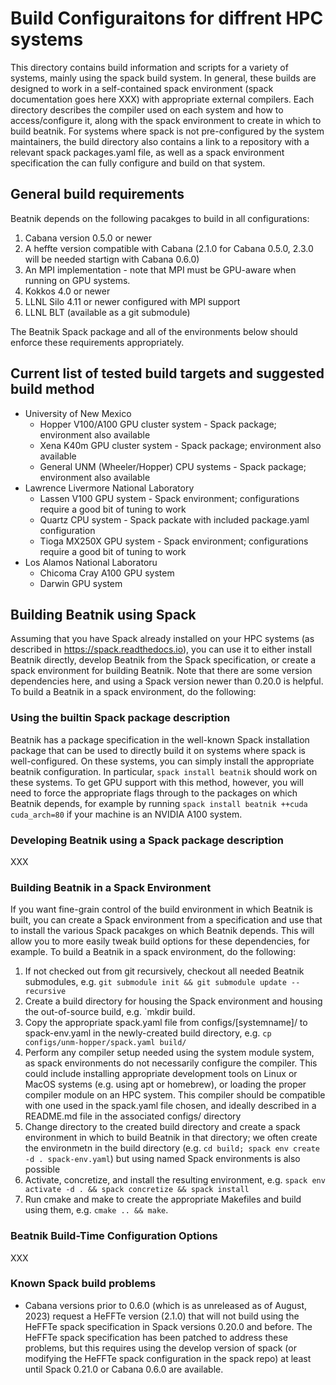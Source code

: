 # Build Configuraitons for diffrent HPC systems

This directory contains build information and scripts for a variety of systems, mainly using the spack build system.  In general, these builds are designed to work in a self-contained spack environment (spack documentation goes here XXX) with appropriate external compilers. Each directory describes the compiler used on each system and how to access/configure it, along with the spack environment to create in which to build beatnik.  For systems where spack is not pre-configured by the system maintainers, the build directory also contains a link to a repository with a relevant spack packages.yaml file, as well as a spack environment specification the can fully configure and build on that system. 

## General build requirements
Beatnik depends on the following pacakges to build in all configurations:
  1. Cabana version 0.5.0 or newer
  1. A heffte version compatible with Cabana (2.1.0 for Cabana 0.5.0, 2.3.0 will be needed startign with Cabana 0.6.0)
  1. An MPI implementation - note that MPI must be GPU-aware when running on GPU systems.
  1. Kokkos 4.0 or newer
  1. LLNL Silo 4.11 or newer configured with MPI support
  1. LLNL BLT (available as a git submodule)

The Beatnik Spack package and all of the environments below should enforce these requirements appropriately.

## Current list of tested build targets and suggested build method

  * University of New Mexico
    * Hopper V100/A100 GPU cluster system - Spack package; environment also available
    * Xena K40m GPU cluster system - Spack package; environment also available
    * General UNM (Wheeler/Hopper) CPU systems - Spack package; environment also available
  * Lawrence Livermore National Laboratory
    * Lassen V100 GPU system - Spack environment; configurations require a good bit of tuning to work
    * Quartz CPU system - Spack packate with included package.yaml configuration
    * Tioga MX250X GPU system - Spack environment; configurations require a good bit of tuning to work
  * Los Alamos National Laboratoru
    * Chicoma Cray A100 GPU system
    * Darwin GPU system

## Building Beatnik using Spack

Assuming that you have Spack already installed on your HPC systems (as described in https://spack.readthedocs.io), you can use it to either install Beatnik directly, develop Beatnik from the Spack specification, or create a spack environment for building Beatnik. Note that there are some version dependencies here, and using a Spack version newer than 0.20.0 is helpful. To build a Beatnik in a spack environment, do the following:

### Using the builtin Spack package description

Beatnik has a package specification in the well-known Spack installation package that can be used to directly build it on systems where spack is well-configured. On these systems, you can simply install the appropriate beatnik configuration. In particular, `spack install beatnik` should work on these systems. To get GPU support with this method, however, you will need to force the appropriate flags through to the packages on which Beatnik depends, for example by running `spack install beatnik ++cuda cuda_arch=80` if your machine is an NVIDIA A100 system.

### Developing Beatnik using a Spack package description

XXX 

### Building Beatnik in a Spack Environment

If you want fine-grain control of the build environment in which Beatnik is built, you can create a Spack environment from a specification and use that to install the various Spack pacakges on which Beatnik depends. This will allow you to more easily tweak build options for these dependencies, for example. To build a Beatnik in a spack environment, do the following:

  1. If not checked out from git recursively, checkout all needed Beatnik submodules, e.g. `git submodule init && git submodule update --recursive`
  1. Create a build directory for housing the Spack environment and housing the out-of-source build, e.g. `mkdir build.
  1. Copy the appropriate spack.yaml file from configs/[systemname]/ to spack-env.yaml in the newly-created build directory, e.g. `cp configs/unm-hopper/spack.yaml build/`
  1. Perform any compiler setup needed using the system module system, as spack environments do not necessarily configure the compiler. This could include installing appropriate development tools on Linux or MacOS systems (e.g. using apt or homebrew), or loading the proper compiler module on an HPC system. This compiler should be compatible with one used in the spack.yaml file chosen, and ideally described in a README.md file in the associated configs/ directory
  1. Change directory to the created build directory and create a spack environment in which to build Beatnik in that directory; we often create the environmetn in the build directory (e.g. `cd build; spack env create -d . spack-env.yaml`) but using named Spack environments is also possible
  1. Activate, concretize, and install the resulting environment, e.g. `spack env activate -d . && spack concretize && spack install`
  1. Run cmake and make to create the appropriate Makefiles and build using them, e.g. `cmake .. && make`.
  
### Beatnik Build-Time Configuration Options

XXX

### Known Spack build problems
  * Cabana versions prior to 0.6.0 (which is as unreleased as of August, 2023) request a HeFFTe version (2.1.0) that will not build using the HeFFTe spack specification in Spack versions 0.20.0 and before. The HeFFTe spack specification has been patched to address these problems, but this requires using the develop version of spack (or modifying the HeFFTe spack configuration in the spack repo) at least until Spack 0.21.0 or Cabana 0.6.0 are available.
